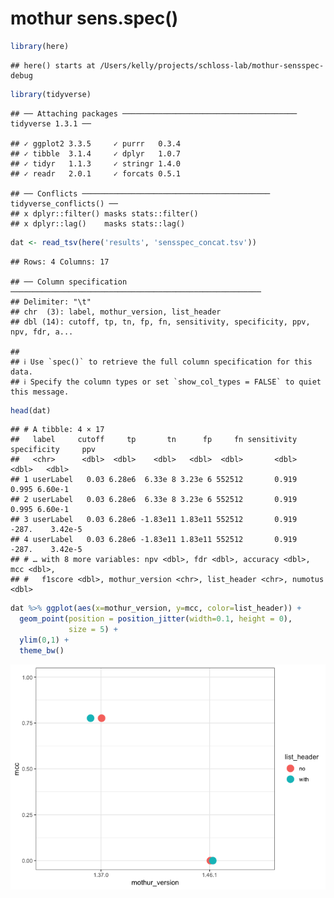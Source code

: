 mothur sens.spec()
================

``` r
library(here)
```

    ## here() starts at /Users/kelly/projects/schloss-lab/mothur-sensspec-debug

``` r
library(tidyverse)
```

    ## ── Attaching packages ─────────────────────────────────────── tidyverse 1.3.1 ──

    ## ✓ ggplot2 3.3.5     ✓ purrr   0.3.4
    ## ✓ tibble  3.1.4     ✓ dplyr   1.0.7
    ## ✓ tidyr   1.1.3     ✓ stringr 1.4.0
    ## ✓ readr   2.0.1     ✓ forcats 0.5.1

    ## ── Conflicts ────────────────────────────────────────── tidyverse_conflicts() ──
    ## x dplyr::filter() masks stats::filter()
    ## x dplyr::lag()    masks stats::lag()

``` r
dat <- read_tsv(here('results', 'sensspec_concat.tsv'))
```

    ## Rows: 4 Columns: 17

    ## ── Column specification ────────────────────────────────────────────────────────
    ## Delimiter: "\t"
    ## chr  (3): label, mothur_version, list_header
    ## dbl (14): cutoff, tp, tn, fp, fn, sensitivity, specificity, ppv, npv, fdr, a...

    ## 
    ## ℹ Use `spec()` to retrieve the full column specification for this data.
    ## ℹ Specify the column types or set `show_col_types = FALSE` to quiet this message.

``` r
head(dat)
```

    ## # A tibble: 4 × 17
    ##   label     cutoff     tp       tn      fp     fn sensitivity specificity     ppv
    ##   <chr>      <dbl>  <dbl>    <dbl>   <dbl>  <dbl>       <dbl>       <dbl>   <dbl>
    ## 1 userLabel   0.03 6.28e6  6.33e 8 3.23e 6 552512       0.919       0.995 6.60e-1
    ## 2 userLabel   0.03 6.28e6  6.33e 8 3.23e 6 552512       0.919       0.995 6.60e-1
    ## 3 userLabel   0.03 6.28e6 -1.83e11 1.83e11 552512       0.919    -287.    3.42e-5
    ## 4 userLabel   0.03 6.28e6 -1.83e11 1.83e11 552512       0.919    -287.    3.42e-5
    ## # … with 8 more variables: npv <dbl>, fdr <dbl>, accuracy <dbl>, mcc <dbl>,
    ## #   f1score <dbl>, mothur_version <chr>, list_header <chr>, numotus <dbl>

``` r
dat %>% ggplot(aes(x=mothur_version, y=mcc, color=list_header)) +
  geom_point(position = position_jitter(width=0.1, height = 0),
             size = 5) +
  ylim(0,1) +
  theme_bw()
```

![](figures/plot_mcc-1.png)<!-- -->
